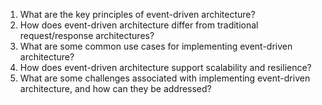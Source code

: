 

1. What are the key principles of event-driven architecture?
2. How does event-driven architecture differ from traditional request/response architectures?
3. What are some common use cases for implementing event-driven architecture?
4. How does event-driven architecture support scalability and resilience?
5. What are some challenges associated with implementing event-driven architecture, and how can they be addressed?